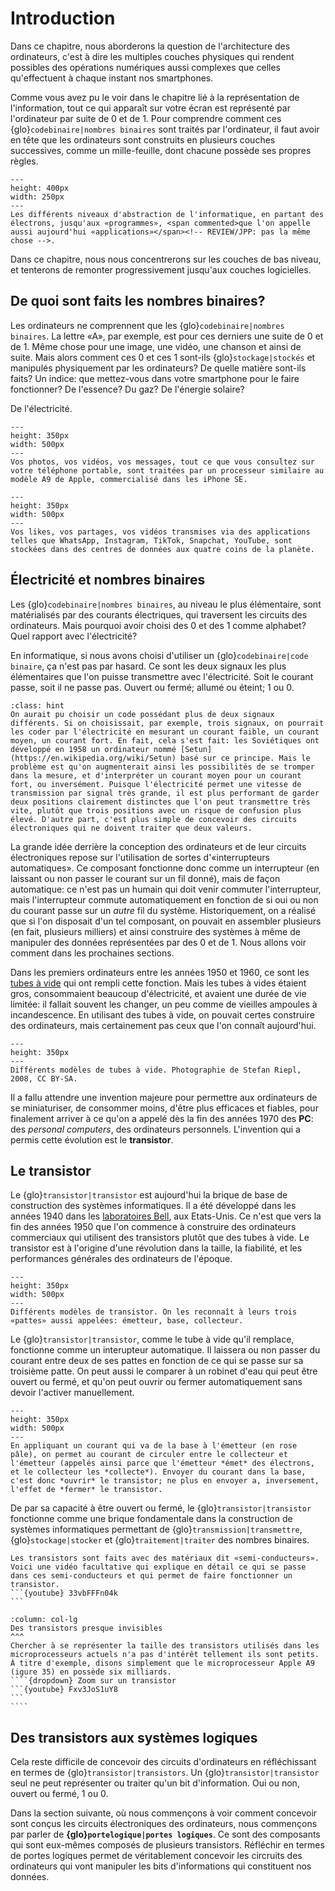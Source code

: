 # Introduction

Dans ce chapitre, nous aborderons la question de l'architecture des ordinateurs, c'est à dire les multiples couches physiques qui rendent possibles des opérations numériques aussi complexes que celles qu'effectuent à chaque instant nos smartphones. 

Comme vous avez pu le voir dans le chapitre lié à la représentation de l'information, tout ce qui apparaît sur votre écran est représenté par l'ordinateur par suite de 0 et de 1. Pour comprendre comment ces <span commented>{glo}`codebinaire|nombres binaires`</span><!-- REVIEW/JPP: pas nombres --> sont traités par l'ordinateur, il faut avoir en tête que les ordinateurs sont <span commented>construits</span><!-- REVIEW/JPP: pour moi, ils ne sont pas construits comme ça. Il n'y a qu'une seule couche, à la base. Mais on y réfléchit selon plusieurs niveaux --> en plusieurs couches successives, comme un mille-feuille, dont chacune possède ses propres règles. 

```{figure} media/abstractionlight.png
---
height: 400px
width: 250px
---
Les différents niveaux d'abstraction de l'informatique, en partant des électrons, jusqu'aux «programmes», <span commented>que l'on appelle aussi aujourd'hui «applications»</span><!-- REVIEW/JPP: pas la même chose -->. 
```
Dans ce chapitre, nous nous concentrerons sur les couches de bas niveau, et tenterons de remonter progressivement jusqu'aux couches logicielles. 


## De quoi sont faits les nombres binaires? 

Les ordinateurs ne comprennent que les {glo}`codebinaire|nombres binaires`. La lettre «A», par exemple, est pour ces derniers une suite de 0 et de 1. Même chose pour une image, une vidéo, une chanson et ainsi de suite. Mais alors comment ces 0 et ces 1 sont-ils {glo}`stockage|stockés` et manipulés physiquement par les ordinateurs? De quelle matière sont-ils faits? Un indice: que mettez-vous dans votre smartphone pour le faire fonctionner? De l'essence? Du gaz? De l'énergie solaire? 

De l'électricité.

```{figure} media/iphonecpu.jpeg
---
height: 350px
width: 500px
---
Vos photos, vos vidéos, vos messages, tout ce que vous consultez sur votre téléphone portable, sont traitées par un processeur similaire au modèle A9 de Apple, commercialisé dans les iPhone SE. 
```

```{figure} media/datacenter.jpeg
---
height: 350px
width: 500px
---
Vos likes, vos partages, vos vidéos transmises via des applications telles que WhatsApp, Instagram, TikTok, Snapchat, YouTube, sont stockées dans des centres de données aux quatre coins de la planète. 
```

## Électricité et nombres binaires

Les {glo}`codebinaire|nombres binaires`, au niveau le plus élémentaire, sont matérialisés par des <span commented>courants électriques</span><!-- REVIEW/JPP: discussion courant vs tension? -->, qui traversent les circuits des ordinateurs. Mais pourquoi avoir choisi des 0 et des 1 comme alphabet? Quel rapport avec l'électricité? 

En informatique, si nous avons choisi d'utiliser un {glo}`codebinaire|code binaire`, ça n'est pas par hasard. Ce sont les deux signaux les plus élémentaires que l'on puisse transmettre avec l'électricité. Soit le courant passe, soit il ne passe pas. Ouvert ou fermé; allumé ou éteint; 1 ou 0. 

```{admonition} Le saviez-vous?
:class: hint
On aurait pu choisir un code possédant plus de deux signaux différents. Si on choisissait, par exemple, trois signaux, on pourrait les coder par l'électricité en mesurant un courant faible, un courant moyen, un courant fort. En fait, cela s'est fait: les Soviétiques ont développé en 1958 un ordinateur nommé [Setun](https://en.wikipedia.org/wiki/Setun) basé sur ce principe. Mais le problème est qu'on augmenterait ainsi les possibilités de se tromper dans la mesure, et d'interpréter un courant moyen pour un courant fort, ou inversément. Puisque l'électricité permet une vitesse de transmission par signal très grande, il est plus performant de garder deux positions clairement distinctes que l'on peut transmettre très vite, plutôt que trois positions avec un risque de confusion plus élevé. D'autre part, c'est plus simple de concevoir des circuits électroniques qui ne doivent traiter que deux valeurs.
```

La grande idée derrière la conception des ordinateurs et de leur circuits électroniques repose sur l'utilisation de sortes d'«interrupteurs automatiques». Ce composant fonctionne donc comme un interrupteur (en laissant ou non passer le courant sur un fil donné), mais de façon automatique: ce n'est pas un humain qui doit venir commuter l'interrupteur, mais l'interrupteur commute automatiquement en fonction de si oui ou non du courant passe sur un _autre_ fil du système. Historiquement, on a réalisé que si l'on disposait d'un tel composant, on pouvait en assembler plusieurs (en fait, plusieurs milliers) et ainsi construire des systèmes à même de manipuler des données représentées par des 0 et de 1. Nous allons voir comment dans les prochaines sections.

Dans les premiers ordinateurs entre les années 1950 et 1960, ce sont les [tubes à vide](https://fr.wikipedia.org/wiki/Tube_électronique) qui ont rempli cette fonction. Mais les tubes à vides étaient gros, consommaient beaucoup d'électricité, et avaient une durée de vie limitée: il fallait souvent les changer, un peu comme de vieilles ampoules à incandescence. En utilisant des tubes à vide, on pouvait certes construire des ordinateurs, mais certainement pas ceux que l'on connaît aujourd'hui.


```{figure} media/vaccum_tubes.jpeg
---
height: 350px
---
Différents modèles de tubes à vide. Photographie de Stefan Riepl, 2008, CC BY-SA.
```


Il a fallu attendre une invention majeure pour permettre aux ordinateurs de se miniaturiser, de consommer moins, d'être plus efficaces et fiables, pour finalement arriver à ce qu'on a appelé dès la fin des années 1970 des **PC**: des _personal computers_, des ordinateurs personnels. L'invention qui a permis cette évolution est le **transistor**.

## Le transistor

Le {glo}`transistor|transistor` est aujourd'hui la brique de base de construction des systèmes informatiques. Il a été développé dans les années 1940 dans les [laboratoires Bell](https://fr.wikipedia.org/wiki/Laboratoires_Bell), aux Etats-Unis. Ce n'est que vers la fin des années 1950 que l'on commence à construire des ordinateurs commerciaux qui utilisent des transistors plutôt que des tubes à vide. Le transistor est à l'origine d'une révolution dans la taille, la fiabilité, et les performances générales des ordinateurs de l'époque. 

```{figure} media/transistor.jpeg
---
height: 350px
width: 500px
---
Différents modèles de transistor. On les reconnaît à leurs trois «pattes» aussi appelées: émetteur, base, collecteur. 
```

<span commented>Le {glo}`transistor|transistor`, comme le tube à vide qu'il remplace, fonctionne comme un interupteur automatique. Il laissera ou non passer du courant entre deux de ses pattes en fonction de ce qui se passe sur sa troisième patte. On peut aussi le comparer à un robinet d'eau qui peut être ouvert ou fermé, et qu'on peut ouvrir ou fermer automatiquement sans devoir l'activer manuellement. 

```{figure} media/transistorgif.gif
---
height: 350px
width: 500px
---
En appliquant un courant qui va de la base à l'émetteur (en rose pâle), on permet au courant de circuler entre le collecteur et l'émetteur (appelés ainsi parce que l'émetteur *émet* des électrons, et le collecteur les *collecte*). Envoyer du courant dans la base, c'est donc *ouvrir* le transistor; ne plus en envoyer a, inversement, l'effet de *fermer* le transistor. 
```

De par sa capacité à être ouvert ou fermé, le {glo}`transistor|transistor` fonctionne comme une brique fondamentale dans la construction de systèmes informatiques permettant de {glo}`transmission|transmettre`, {glo}`stockage|stocker` et {glo}`traitement|traiter` des nombres binaires. 


````{dropdown} Pour aller plus loin
Les transistors sont faits avec des matériaux dit «semi-conducteurs». Voici une vidéo facultative qui explique en détail ce qui se passe dans ces semi-conducteurs et qui permet de faire fonctionner un transistor.
```{youtube} 33vbFFFn04k
```
````


`````{panels}
:column: col-lg
Des transistors presque invisibles
^^^
Chercher à se représenter la taille des transistors utilisés dans les microprocesseurs actuels n'a pas d'intérêt tellement ils sont petits. À titre d'exemple, disons simplement que le microprocesseur Apple A9 (igure 35) en possède six milliards.
````{dropdown} Zoom sur un transistor
```{youtube} Fxv3JoS1uY8
```
````
`````

## Des transistors aux systèmes logiques

Cela reste difficile de concevoir des circuits d'ordinateurs en réfléchissant en termes de {glo}`transistor|transistors`. Un {glo}`transistor|transistor` seul ne peut représenter ou traiter qu'un bit d'information. Oui ou non, ouvert ou fermé, 1 ou 0.

Dans la section suivante, où nous commençons à voir comment concevoir sont conçus les circuits électroniques des ordinateurs, nous commençons par parler de **{glo}`portelogique|portes logiques`**. Ce sont des composants qui sont eux-mêmes composés de plusieurs transistors. Réfléchir en termes de portes logiques permet de véritablement concevoir les circruits des ordinateurs qui vont manipuler les bits d'informations qui constituent nos données.